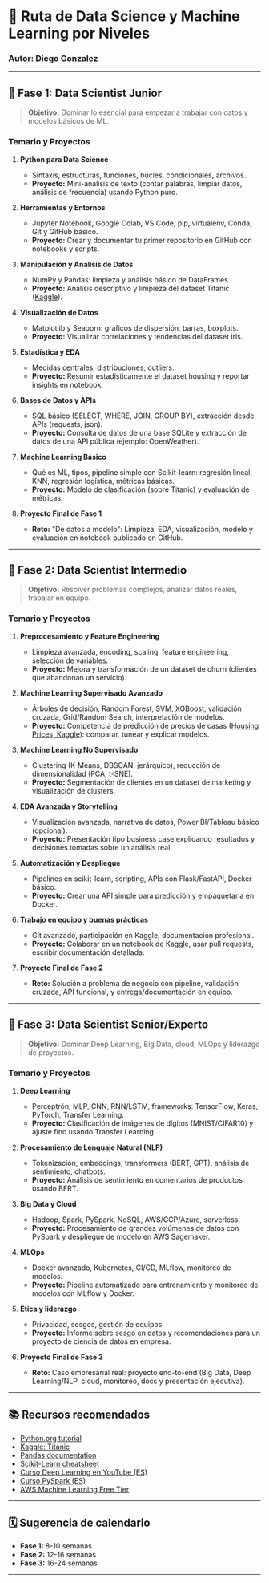 # 🧠 Ruta de Data Science y Machine Learning por Niveles

### Autor: Diego Gonzalez

---

## 🚦 Fase 1: Data Scientist Junior

> **Objetivo:** Dominar lo esencial para empezar a trabajar con datos y modelos básicos de ML.

### Temario y Proyectos

1. **Python para Data Science**
    - Sintaxis, estructuras, funciones, bucles, condicionales, archivos.
    - **Proyecto:** Mini-análisis de texto (contar palabras, limpiar datos, análisis de frecuencia) usando Python puro.

2. **Herramientas y Entornos**
    - Jupyter Notebook, Google Colab, VS Code, pip, virtualenv, Conda, Git y GitHub básico.
    - **Proyecto:** Crear y documentar tu primer repositorio en GitHub con notebooks y scripts.

3. **Manipulación y Análisis de Datos**
    - NumPy y Pandas: limpieza y análisis básico de DataFrames.
    - **Proyecto:** Análisis descriptivo y limpieza del dataset Titanic ([Kaggle](https://www.kaggle.com/c/titanic)).

4. **Visualización de Datos**
    - Matplotlib y Seaborn: gráficos de dispersión, barras, boxplots.
    - **Proyecto:** Visualizar correlaciones y tendencias del dataset iris.

5. **Estadística y EDA**
    - Medidas centrales, distribuciones, outliers.
    - **Proyecto:** Resumir estadísticamente el dataset housing y reportar insights en notebook.

6. **Bases de Datos y APIs**
    - SQL básico (SELECT, WHERE, JOIN, GROUP BY), extracción desde APIs (requests, json).
    - **Proyecto:** Consulta de datos de una base SQLite y extracción de datos de una API pública (ejemplo: OpenWeather).

7. **Machine Learning Básico**
    - Qué es ML, tipos, pipeline simple con Scikit-learn: regresión lineal, KNN, regresión logística, métricas básicas.
    - **Proyecto:** Modelo de clasificación (sobre Titanic) y evaluación de métricas.

8. **Proyecto Final de Fase 1**
    - **Reto:** "De datos a modelo": Limpieza, EDA, visualización, modelo y evaluación en notebook publicado en GitHub.

---

## 🚦 Fase 2: Data Scientist Intermedio

> **Objetivo:** Resolver problemas complejos, analizar datos reales, trabajar en equipo.

### Temario y Proyectos

1. **Preprocesamiento y Feature Engineering**
    - Limpieza avanzada, encoding, scaling, feature engineering, selección de variables.
    - **Proyecto:** Mejora y transformación de un dataset de churn (clientes que abandonan un servicio).

2. **Machine Learning Supervisado Avanzado**
    - Árboles de decisión, Random Forest, SVM, XGBoost, validación cruzada, Grid/Random Search, interpretación de modelos.
    - **Proyecto:** Competencia de predicción de precios de casas ([Housing Prices, Kaggle](https://www.kaggle.com/c/house-prices-advanced-regression-techniques)): comparar, tunear y explicar modelos.

3. **Machine Learning No Supervisado**
    - Clustering (K-Means, DBSCAN, jerárquico), reducción de dimensionalidad (PCA, t-SNE).
    - **Proyecto:** Segmentación de clientes en un dataset de marketing y visualización de clusters.

4. **EDA Avanzada y Storytelling**
    - Visualización avanzada, narrativa de datos, Power BI/Tableau básico (opcional).
    - **Proyecto:** Presentación tipo business case explicando resultados y decisiones tomadas sobre un análisis real.

5. **Automatización y Despliegue**
    - Pipelines en scikit-learn, scripting, APIs con Flask/FastAPI, Docker básico.
    - **Proyecto:** Crear una API simple para predicción y empaquetarla en Docker.

6. **Trabajo en equipo y buenas prácticas**
    - Git avanzado, participación en Kaggle, documentación profesional.
    - **Proyecto:** Colaborar en un notebook de Kaggle, usar pull requests, escribir documentación detallada.

7. **Proyecto Final de Fase 2**
    - **Reto:** Solución a problema de negocio con pipeline, validación cruzada, API funcional, y entrega/documentación en equipo.

---

## 🚦 Fase 3: Data Scientist Senior/Experto

> **Objetivo:** Dominar Deep Learning, Big Data, cloud, MLOps y liderazgo de proyectos.

### Temario y Proyectos

1. **Deep Learning**
    - Perceptrón, MLP, CNN, RNN/LSTM, frameworks: TensorFlow, Keras, PyTorch, Transfer Learning.
    - **Proyecto:** Clasificación de imágenes de dígitos (MNIST/CIFAR10) y ajuste fino usando Transfer Learning.

2. **Procesamiento de Lenguaje Natural (NLP)**
    - Tokenización, embeddings, transformers (BERT, GPT), análisis de sentimiento, chatbots.
    - **Proyecto:** Análisis de sentimiento en comentarios de productos usando BERT.

3. **Big Data y Cloud**
    - Hadoop, Spark, PySpark, NoSQL, AWS/GCP/Azure, serverless.
    - **Proyecto:** Procesamiento de grandes volúmenes de datos con PySpark y despliegue de modelo en AWS Sagemaker.

4. **MLOps**
    - Docker avanzado, Kubernetes, CI/CD, MLflow, monitoreo de modelos.
    - **Proyecto:** Pipeline automatizado para entrenamiento y monitoreo de modelos con MLflow y Docker.

5. **Ética y liderazgo**
    - Privacidad, sesgos, gestión de equipos.
    - **Proyecto:** Informe sobre sesgo en datos y recomendaciones para un proyecto de ciencia de datos en empresa.

6. **Proyecto Final de Fase 3**
    - **Reto:** Caso empresarial real: proyecto end-to-end (Big Data, Deep Learning/NLP, cloud, monitoreo, docs y presentación ejecutiva).

---

## 📚 Recursos recomendados

- [Python.org tutorial](https://docs.python.org/3/tutorial/)
- [Kaggle: Titanic](https://www.kaggle.com/c/titanic)
- [Pandas documentation](https://pandas.pydata.org/pandas-docs/stable/)
- [Scikit-Learn cheatsheet](https://scikit-learn.org/stable/tutorial/machine_learning_map/index.html)
- [Curso Deep Learning en YouTube (ES)](https://www.youtube.com/playlist?list=PLg9145ptuAij1n9sszrf0i8qUSjOa2bHq)
- [Curso PySpark (ES)](https://www.youtube.com/playlist?list=PL7O8V_gjbc_C81a5zde7fX9kRgNdKUBqK)
- [AWS Machine Learning Free Tier](https://aws.amazon.com/es/getting-started/hands-on/)

---

## 🗓️ Sugerencia de calendario

- **Fase 1:** 8-10 semanas
- **Fase 2:** 12-16 semanas
- **Fase 3:** 16-24 semanas

---
